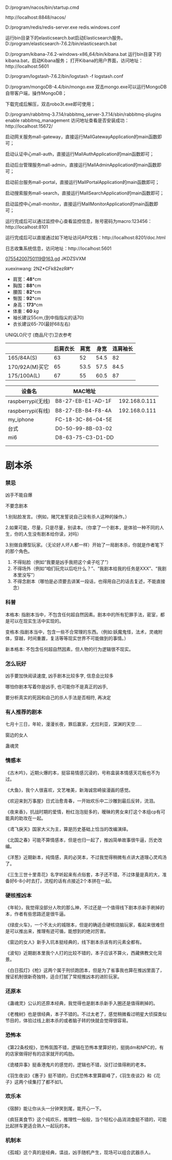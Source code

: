 D:/program/nacos/bin/startup.cmd

http://localhost:8848/nacos/

D:/program/redis/redis-server.exe redis.windows.conf

运行bin目录下的elasticsearch.bat启动Elasticsearch服务。
D:/program/elasticsearch-7.6.2/bin/elasticsearch.bat

D:/program/kibana-7.6.2-windows-x86_64/bin/kibana.bat
运行bin目录下的kibana.bat，启动Kibana服务；
打开Kibana的用户界面，访问地址：http://localhost:5601

D:/program/logstash-7.6.2/bin/logstash -f logstash.conf

D:/program/mongoDB-4.4/bin/mongo.exe
双击mongo.exe可以运行MongoDB自带客户端，操作MongoDB；

下载完成后解压，双击robo3t.exe即可使用；

D:/program/rabbitmq-3.7.14/rabbitmq_server-3.7.14/sbin/rabbitmq-plugins enable rabbitmq_management
访问地址查看是否安装成功：http://localhost:15672/


启动网关服务mall-gateway，直接运行MallGatewayApplication的main函数即可；

启动认证中心mall-auth，直接运行MallAuthApplication的main函数即可；

启动后台管理服务mall-admin，直接运行MallAdminApplication的main函数即可；

启动前台服务mall-portal，直接运行MallPortalApplication的main函数即可；

启动搜索服务mall-search，直接运行MallSearchApplication的main函数即可；

启动监控中心mall-monitor，直接运行MallMonitorApplication的main函数即可；

运行完成后可以通过监控中心查看监控信息，账号密码为macro:123456：http://localhost:8101

运行完成后可以直接通过如下地址访问API文档：http://localhost:8201/doc.html

日志收集系统信息，访问地址：http://localhost:5601



07554200750119@163.gd
JKDZSVXM

xuexinwang: 2NZ*CFk82ezR#*r

- 肩宽：**48***cm
- 胸围：**88***cm
- 腰围：**82***cm
- 臀围：**92***cm
- 身高：**173***cm
- 体重：**60** *kg*
- 袖长建议55cm,(到中指指尖的话70)
- 衣长建议65-70(最好68左右)



UNIQLO尺寸 (商品尺寸)卫衣参考

|                | 后肩衣长 | 肩宽 | 身宽 | 连肩袖长 |
| -------------- | -------- | ---- | ---- | -------- |
| 165/84A(S)     | 63       | 52   | 54.5 | 82       |
| 170/92A(M)买它 | 65       | 53.5 | 57.5 | 84.5     |
| 175/100A(L)    | 67       | 55   | 60.5 | 87       |



| 设备名            | MAC地址           |               |
| ----------------- | ----------------- | ------------- |
| raspberrypi(无线) | B8-27-EB-E1-AD-1F | 192.168.0.111 |
| raspberrypi(有线) | B8-27-EB-B4-F8-4A | 192.168.0.111 |
| my_iphone         | FC-18-3C-86-04-5E |               |
| 台式              | D0-50-99-8B-03-02 |               |
| mi6               | D8-63-75-C3-D1-DD |               |
|                   |                   |               |
|                   |                   |               |









# 剧本杀

### 禁忌

凶手不能自爆

不要念剧本

1.别贴脸发言。（例如，赌咒发誓说自己没有杀人这种的操作。） 

2.如果可能，尽量，只是尽量，别读本。（你拿了一个剧本，是体验一种不同的人生，你的人生没有剧本给你读，对吗）

3.别做自爆型玩家。（无论好人坏人都一样）开始了一局剧本杀，你就是作者笔下的那个角色。

1. 不得贴脸（例如“我要是凶手我把这个桌子吃了”）
2. 不得场外（例如“咱们玩完以后吃什么？”、“我剧本给我的任务是XXX”、“我剧本里没写”）
3. 不得念剧本（哪怕是必须要去讲某一段话，也得用自己的话去复述，不能直接念）



### 科普

本格本: 指剧本当中，不包含任何超自然因素。剧本中的所有犯罪手法，密室，都是可以在现实生活中实现的。

变格本:指剧本当中，包含一些不合常理的东西。（例如:妖魔鬼怪，法术，灵魂附体，穿越，时间重置，复活等等现实世界不可能做到的事情。）

新本格本: 不包含任何超自然因素，但人物的行为逻辑很不现实。



### 怎么玩好

凶手要加快阅读速度, 凶手剧本比较多字, 信息会比较多

哪怕你剧本写着你是凶手, 也可能你不是真正的凶手, 

要分析真实的死因和自己的杀人手法是否相符, 再决定



### 有人推荐的剧本

七月十三日，年轮，漫漫长夜，罪后赢家，尤拉利亚，深渊的天空.....

窗边的女人

蛊魂灵



### 情感本

《古木吟》，近期火爆的本，挺容易情感沉浸的，号称盒装本情感天花板也不为过。

《大鱼》，我个人很喜欢，文艺唯美，新海诚宫崎骏漫画的感觉。

《欢迎来到万事屋》日式治愈青春，一开始欢乐中二沙雕到最后反转，流泪。

《夜来香》，抗战时期的爱情，粉红泡泡挺多的，暧昧的男女来打这个本组cp有可能真的助攻在一起。

《鸢飞戾天》国家大义为主，算是历史基础上恰当的改编演绎。

《北国之春》可能不算情感本，但是也归一起了，推凶简单故事很牛逼，历史改编。

《洋葱》近期新本，纯情感，真的必哭本，不过我觉得稍微有点讲大道理心灵鸡汤了。

《三生三世十里青花》名字听起来有点俗套，本子还不错，不过体量是真的大，准备好6-8小时去打，流程的话有点接近2个本拼在一起。

### 硬核推凶本

《年轮》，我觉得没部分人吹的那么神，不过还是一个值得线下剧本杀新手刷掉的本，作者有些思路还是很牛逼。

《绿皮火车》，一个不太火的城限本，但是的确适合硬核烧脑玩家，看起来很难但是可以推出来，推理有迹可循，能想到的绝对厉害。

《窗边的女人》新手入坑本挺经典的，线下剧本杀该有的元素全都有。

《波旬》近期剧本里我个人打的比较不错的，本子应该不算火，西藏佛教文化背景。

《白日孤灯》《枪》这两个属于刑侦跑团本，但是为了省事我也算在推凶里面了，搜证机制很新奇独特，适合打腻了常规推凶本的进阶玩家。

### 还原本

《蛊魂灵》公认的还原本经典，我觉得也是剧本杀新手入圈还是值得刷掉的。

《老槐树》也是很经典，本子不错的。不过太老了，感觉稍微看过明星大侦探类似节目的，体验过线上剧本杀的或者脑子转的快就会觉得很容易。

### 恐怖本

《第22条校规》，恐怖氛围不错，逻辑在恐怖本里算好的，挺挑dm和NPC的，有的店家做得好有的店家就开的鸡肋。

《诡楼异事》挺香港鬼片的感觉的，逻辑也不错，没打过值得刷的老本。

《羽生夜谈》《惠子》挺不错的，日式恐怖本里算巅峰了，《羽生夜谈2》和《花子》这两个续集打了都不如1。

### 欢乐本

《宿醉》能让你从头一分钟笑到尾，能开心一下。

《疯狂美食节》这个纯欢乐，推理性一般般，当个轻松小品消消食挺不错的，可能比起拼车更适合熟人一起玩的本。

### 机制本

《孤城》这个真的是经典，谍战，凶手随机产生，现场可以组合武器杀人。